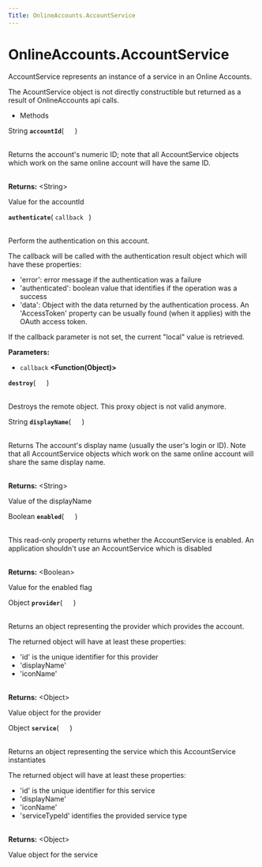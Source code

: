 ```yaml
---
Title: OnlineAccounts.AccountService
---
```


# OnlineAccounts.AccountService

<p>AccountService represents an instance of a service in an Online Accounts.</p>
<p>The AcountService object is not directly constructible but returned as a result of
OnlineAccounts api calls.</p>
<ul>
<li>Methods</li>
</ul>
String <strong class="name"><code>accountId</code></strong>( <code>  </code> ) 
<br>
</span><br>
<p>Returns the account's numeric ID; note that all
AccountService objects which work on the same online account will have the same ID.</p>
<br><strong>Returns:</strong> &lt;String&gt; <p>Value for the accountId</p>
<strong class="name"><code>authenticate</code></strong>( <code>callback </code> ) 
<br>
</span><br>
<p>Perform the authentication on this account.</p>
<p>The callback will be called with the authentication result object which will have
these properties:</p>
<ul>
<li>'error': error message if the authentication was a failure</li>
<li>'authenticated': boolean value that identifies if the operation was a success</li>
<li>'data': Object with the data returned by the authentication process. An 'AccessToken' property can be usually found (when it applies) with the OAuth access token.</li>
</ul>
<p>If the callback parameter is not set, the current &quot;local&quot; value is retrieved.</p>
<strong>Parameters:</strong>
<ul class="params">
<li>
<code>callback</code> <strong>&lt;Function(Object)&gt;</strong>
</li>
</ul>
<strong class="name"><code>destroy</code></strong>( <code>  </code> ) 
<br>
</span><br>
<p>Destroys the remote object. This proxy object is not valid anymore.</p>
String <strong class="name"><code>displayName</code></strong>( <code>  </code> ) 
<br>
</span><br>
<p>Returns The account's display name (usually the user's login or ID).
Note that all AccountService objects which work on the same online account
will share the same display name.</p>
<br><strong>Returns:</strong> &lt;String&gt; <p>Value of the displayName</p>
Boolean <strong class="name"><code>enabled</code></strong>( <code>  </code> ) 
<br>
</span><br>
<p>This read-only property returns whether the AccountService is enabled.
An application shouldn't use an AccountService which is disabled</p>
<br><strong>Returns:</strong> &lt;Boolean&gt; <p>Value for the enabled flag</p>
Object <strong class="name"><code>provider</code></strong>( <code>  </code> ) 
<br>
</span><br>
<p>Returns an object representing the provider which provides the account.</p>
<p>The returned object will have at least these properties:</p>
<ul>
<li>'id' is the unique identifier for this provider</li>
<li>'displayName'</li>
<li>'iconName'</li>
</ul>
<br><strong>Returns:</strong> &lt;Object&gt; <p>Value object for the provider</p>
Object <strong class="name"><code>service</code></strong>( <code>  </code> ) 
<br>
</span><br>
<p>Returns an object representing the service which this AccountService instantiates</p>
<p>The returned object will have at least these properties:</p>
<ul>
<li>'id' is the unique identifier for this service</li>
<li>'displayName'</li>
<li>'iconName'</li>
<li>'serviceTypeId' identifies the provided service type</li>
</ul>
<br><strong>Returns:</strong> &lt;Object&gt; <p>Value object for the service</p>
